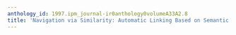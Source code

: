 ```yaml
---
anthology_id: 1997.ipm_journal-ir0anthology0volumeA33A2.8
title: 'Navigation via Similarity: Automatic Linking Based on Semantic Closeness'
---
```

